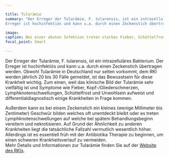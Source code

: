 ```yaml
---

title: Tularämie
summary: "Der Erreger der Tularämie, F. tularensis, ist ein intrazelluläres Bakterium. Der
Erreger ist hochinfektiös und kann u.a. durch einen Zeckenstich übertragen werden.."

image:
caption: Bei einer akuten Infektion treten starkes Fieber, Schüttelfrost und Stirnkopfschmerzen auf.
focal_point: Smart
  
---
```


Der Erreger der Tularämie, F. tularensis, ist ein intrazelluläres Bakterium. Der Erreger ist hochinfektiös und kann u.a. durch einen Zeckenstich übertragen werden. Obwohl Tularämie in Deutschland nur selten vorkommt, dem RKI werden jährlich 20 bis 30 Fälle gemeldet, ist das Bewusstsein für diese Krankheit wichtig. Zum einen, weil das klinische Bild der Tularämie sehr vielfältig ist und Symptome wie Fieber, Kopf-/Gliederschmerzen, Lymphknotenschwellungen, Schüttelfrost und Unwohlsein aufweist und differentialdiagnostisch einige Krankheiten in Frage kommen. <br>

Außerdem kann es bei einem Zeckenstich ein kleines (wenige Millimeter bis Zentimeter) Geschwür bilden welches oft unentdeckt bleibt oder es treten Lymphknotenschwellungen auf welche bei spätem Behandlungsbeginn vereitern und nekrotisieren. Auf Grund der Ähnlichkeit zu anderen Krankheiten liegt die tatsächliche Fallzahl vermutlich wesentlich höher. Allerdings ist es essentiell früh mit der Antibiotika Therapie zu beginnen, um einen schweren Krankheitsverlauf zu vermeiden. <br>
Mehr Details und Informationen zur Tularämie finden Sie auf der [Website des RKIs](https://www.rki.de/DE/Content/Infekt/EpidBull/Merkblaetter/Ratgeber_Tularaemie.html#doc2398238bodyText2).
